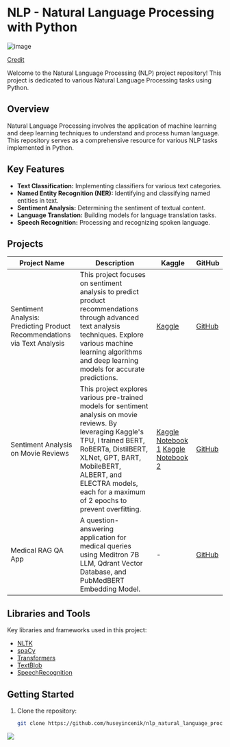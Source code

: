 # NLP - Natural Language Processing with Python

![image](https://github.com/huseyincenik/nlp_natural_language_processing/assets/127469334/8ddb6700-e38b-4de9-a272-8cf6c8c4e4b8)

[Credit](https://www.google.com/url?sa=i&url=https%3A%2F%2Famazinum.com%2Finsights%2Fwhat-is-nlp-and-how-it-is-implemented-in-our-lives%2F&psig=AOvVaw2FXM9w7OuamLSzuE_O2kzy&ust=1702465524295000&source=images&cd=vfe&opi=89978449&ved=0CBIQjRxqFwoTCIDL57jgiYMDFQAAAAAdAAAAABAD)

Welcome to the Natural Language Processing (NLP) project repository! This project is dedicated to various Natural Language Processing tasks using Python.

## Overview
Natural Language Processing involves the application of machine learning and deep learning techniques to understand and process human language. This repository serves as a comprehensive resource for various NLP tasks implemented in Python.

## Key Features
- **Text Classification:** Implementing classifiers for various text categories.
- **Named Entity Recognition (NER):** Identifying and classifying named entities in text.
- **Sentiment Analysis:** Determining the sentiment of textual content.
- **Language Translation:** Building models for language translation tasks.
- **Speech Recognition:** Processing and recognizing spoken language.

  
## Projects
| Project Name                                               | Description                                                                                           | Kaggle | GitHub |
|-----------------------------------------------------------|-------------------------------------------------------------------------------------------------------|--------|--------|
| Sentiment Analysis: Predicting Product Recommendations via Text Analysis | This project focuses on sentiment analysis to predict product recommendations through advanced text analysis techniques. Explore various machine learning algorithms and deep learning models for accurate predictions. | [Kaggle](https://www.kaggle.com/huseyincenik/sentiment-analysis-predicting-product-recommends) | [GitHub](https://github.com/huseyincenik/nlp_natural_language_processing/tree/main/sentiment_analysis_predicting_product_recommendations_via_text_analysis) |
| Sentiment Analysis on Movie Reviews | This project explores various pre-trained models for sentiment analysis on movie reviews. By leveraging Kaggle's TPU, I trained BERT, RoBERTa, DistilBERT, XLNet, GPT, BART, MobileBERT, ALBERT, and ELECTRA models, each for a maximum of 2 epochs to prevent overfitting. | [Kaggle Notebook 1](https://www.kaggle.com/code/huseyincenik/transformers-for-sentiment-classification-1) [Kaggle Notebook 2](https://www.kaggle.com/code/huseyincenik/transformers-for-sentiment-classification-2) | [GitHub](https://github.com/huseyincenik/nlp_natural_language_processing/tree/main/projects/transformers_for_sentiment_classification) |
| Medical RAG QA App | A question-answering application for medical queries using Meditron 7B LLM, Qdrant Vector Database, and PubMedBERT Embedding Model. | - | [GitHub](https://github.com/huseyincenik/nlp_natural_language_processing/tree/main/projects/rag/medical_rag_qa_app)  |


## Libraries and Tools
Key libraries and frameworks used in this project:
- [NLTK](https://www.nltk.org/)
- [spaCy](https://spacy.io/)
- [Transformers](https://huggingface.co/transformers/)
- [TextBlob](https://textblob.readthedocs.io/)
- [SpeechRecognition](https://pypi.org/project/SpeechRecognition/)

## Getting Started
1. Clone the repository:
   ```bash
   git clone https://github.com/huseyincenik/nlp_natural_language_processing.git

[![](https://visitcount.itsvg.in/api?id=huseyincenik.nlp_natural_language_processing&label=Visiter%20Count&color=10&icon=9&pretty=false)](https://visitcount.itsvg.in)
